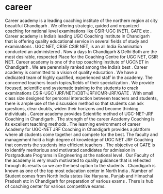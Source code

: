 # career
Career academy is a leading coaching institute of the northern region at city beautiful Chandigarh . We offering strategic, guided and organized coaching for national level examinations like CSIR-UGC (NET), GATE etc . Career academy is India’s leading UGC Coaching Institute in Chandigarh  that is offering quality educational service in several fields of study and examinations . UGC NET, CBSE CSIR NET, is an all India Examination conducted an administered . Now a days In Chandigarh &amp; Delhi Both are the most desirable, respected Place for the Coaching Centre for UGC NET, CSIR NET. Career academy is one of the top coaching institute of UGCNET in Chandigarh . We are perennially ranked among the India’s best . Career academy is committed to a vision of quality education . We have a dedicated team of highly qualified, experienced staff in the academy. The concerned teachers teach topics/fields of their specialization . We provide focused, scientific and systematic training to the students to crack examinations CSIR-UGC (JRF/NET)/DBT-JRF/ICMR-JRF/GATE . With small class size designed for personal interaction between teachers and students, there is ample use of the discussion method so that students can ask questions, clear doubts, widen their horizons and become thinking individuals . Career academy provides Scientific method of UGC-NET-JRF Coaching in Chandigarh . The strength of the career Academy Coaching is its excellent teaching methods . The learning environment of career Academy for UGC-NET JRF Coaching in Chandigarh provides a platform where all students come together and compete for the best. The faculty and management hold a high degree of knowledge of UGC NET JRF Coaching that converts the students into efficient teachers . The objective of GATE is to identify meritorious and motivated candidates for admission in Postgraduate Programs in Engineering at the national level . Our Faculty of the academy is very much motivated to quality guidance that is reflected through its results so we are the best option to the students . Chandigarh is known as one of the top most education center in North India . Number of Student comes from North India states like Haryana, Punjab and Himachal Pradesh etc in Chandigarh for preparation of various exams . There is hub of coaching center for various competitive exams.
